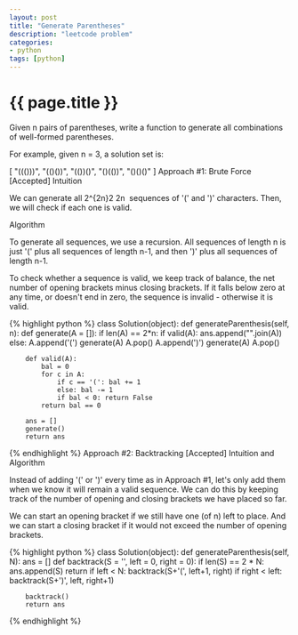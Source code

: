 ```yaml
---
layout: post
title: "Generate Parentheses"
description: "leetcode problem"
categories: 
- python
tags: [python]
---
```

{{ page.title }}
================

Given n pairs of parentheses, write a function to generate all combinations of well-formed parentheses.

For example, given n = 3, a solution set is:

[
  "((()))",
  "(()())",
  "(())()",
  "()(())",
  "()()()"
]
Approach #1: Brute Force [Accepted]
Intuition

We can generate all 2^{2n}2
​2n
​​  sequences of '(' and ')' characters. Then, we will check if each one is valid.

Algorithm

To generate all sequences, we use a recursion. All sequences of length n is just '(' plus all sequences of length n-1, and then ')' plus all sequences of length n-1.

To check whether a sequence is valid, we keep track of balance, the net number of opening brackets minus closing brackets. If it falls below zero at any time, or doesn't end in zero, the sequence is invalid - otherwise it is valid.

{% highlight python %}
class Solution(object):
    def generateParenthesis(self, n):
        def generate(A = []):
            if len(A) == 2*n:
                if valid(A):
                    ans.append("".join(A))
            else:
                A.append('(')
                generate(A)
                A.pop()
                A.append(')')
                generate(A)
                A.pop()

        def valid(A):
            bal = 0
            for c in A:
                if c == '(': bal += 1
                else: bal -= 1
                if bal < 0: return False
            return bal == 0

        ans = []
        generate()
        return ans
{% endhighlight %}
Approach #2: Backtracking [Accepted]
Intuition and Algorithm

Instead of adding '(' or ')' every time as in Approach #1, let's only add them when we know it will remain a valid sequence. We can do this by keeping track of the number of opening and closing brackets we have placed so far.

We can start an opening bracket if we still have one (of n) left to place. And we can start a closing bracket if it would not exceed the number of opening brackets.

{% highlight python %}
class Solution(object):
    def generateParenthesis(self, N):
        ans = []
        def backtrack(S = '', left = 0, right = 0):
            if len(S) == 2 * N:
                ans.append(S)
                return
            if left < N:
                backtrack(S+'(', left+1, right)
            if right < left:
                backtrack(S+')', left, right+1)

        backtrack()
        return ans
{% endhighlight %}




